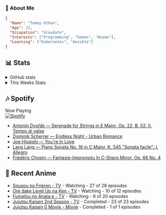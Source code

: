 ### 👋 About Me
```json
{
  "Name": "Tommy Othen",
  "Age": 22,
  "Occupation": "Graudate",
  "Interests": ["Programming", "Games", "Anime"],
  "Learning": ["Kubernetes", "Ansible"]
}
```

## 📊 Stats
<details>
  <summary>GitHub stats</summary>
  <a href="https://github.com/anuraghazra/github-readme-stats">
    <img src="https://github-readme-stats.vercel.app/api?username=tommyothen&show_icons=true&count_private=true&hide=prs,issues">
  </a>
</details>

<details>
  <summary>This Weeks Stats</summary>
  <a href="https://github.com/anuraghazra/github-readme-stats">
    <img src="https://github-readme-stats.vercel.app/api/wakatime?username=tommyothen&cache_seconds=1800&custom_title=Top%20Languages">
  </a>
</details>

## 🎶 Spotify
Now Playing\
[![Spotify](https://novatorem-dasushiasian.vercel.app/api/spotify)](https://open.spotify.com/user/g90805640970)
<!-- LASTFM:START -->
* [Antonín Dvořák — Serenade for Strings in E Major, Op. 22, B. 52: II. Tempo di valse](https://www.last.fm/music/Anton%C3%ADn+Dvo%C5%99%C3%A1k/_/Serenade+for+Strings+in+E+Major,+Op.+22,+B.+52:+II.+Tempo+di+valse)
* [Dominik Scherrer — Endless Night - Urban Romance](https://www.last.fm/music/Dominik+Scherrer/_/Endless+Night+-+Urban+Romance)
* [Joe Hisaishi — You&#39;re In Love](https://www.last.fm/music/Joe+Hisaishi/_/You%27re+In+Love)
* [Lang Lang — Piano Sonata No. 16 in C Major, K. 545 &quot;Sonata facile&quot;: I. Allegro](https://www.last.fm/music/Lang+Lang/_/Piano+Sonata+No.+16+in+C+Major,+K.+545+%22Sonata+facile%22:+I.+Allegro)
* [Frédéric Chopin — Fantasie-Impromptu In C-Sharp Minor, Op. 66 No. 4](https://www.last.fm/music/Fr%C3%A9d%C3%A9ric+Chopin/_/Fantasie-Impromptu+In+C-Sharp+Minor,+Op.+66+No.+4)<!-- LASTFM:END -->

## 🗻 Recent Anime
<!-- ANIME-LIST:START -->
* [Sousou no Frieren - TV](https://myanimelist.net/anime/52991/Sousou_no_Frieren) - Watching - 27 of 28 episodes
* [Ore dake Level Up na Ken - TV](https://myanimelist.net/anime/52299/Ore_dake_Level_Up_na_Ken) - Watching - 10 of 12 episodes
* [Fumetsu no Anata e - TV](https://myanimelist.net/anime/41025/Fumetsu_no_Anata_e) - Watching - 6 of 20 episodes
* [Jujutsu Kaisen 2nd Season - TV](https://myanimelist.net/anime/51009/Jujutsu_Kaisen_2nd_Season) - Completed - 23 of 23 episodes
* [Jujutsu Kaisen 0 Movie - Movie](https://myanimelist.net/anime/48561/Jujutsu_Kaisen_0_Movie) - Completed - 1 of 1 episodes<!-- ANIME-LIST:END -->
